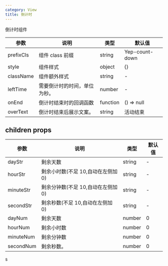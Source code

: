 ```yaml
---
category: View
title: 倒计时
---
```


倒计时组件

<DEMO>

| 参数      | 说明                         | 类型     | 默认值         |
| --------- | ---------------------------- | -------- | -------------- |
| prefixCls | 组件 class 前缀              | string   | Yep-count-down |
| style     | 组件样式                     | object   | {}             |
| className | 组件额外样式                 | string   | -              |
| leftTime  | 需要倒计时的时间，单位为秒。 | number   | -              |
| onEnd     | 倒计时结束时的回调函数       | function | () => null     |
| overText  | 倒计时结束后展示文案。       | string   | 活动结束       |

## children props

| 参数      | 说明                               | 类型   | 默认值 |
| --------- | ---------------------------------- | ------ | ------ |
| dayStr    | 剩余天数                           | string | -      |
| hourStr   | 剩余小时数(不足 10,自动在左侧加 0) | string | -      |
| minuteStr | 剩余分钟数(不足 10,自动在左侧加 0) | string | -      |
| secondStr | 剩余秒数(不足 10,自动在左侧加 0)   | string | -      |
| dayNum    | 剩余天数                           | number | 0      |
| hourNum   | 剩余小时数                         | number | 0      |
| minuteNum | 剩余分钟数                         | number | 0      |
| secondNum | 剩余秒数。                         | number | 0      |

s
